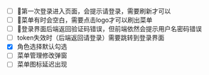 - [ ] 🐛第一次登录进入页面，会提示请登录，需要刷新才可以
- [ ] 🐛菜单有时会空白，需要点击logo才可以刷出菜单
- [ ] 🐛登录界面后端返回验证码错误，但前端依然会提示用户名密码错误
- [ ] token失效时（后端返回请登录）需要跳转到登录界面
- [x] 角色选择默认勾选
- [ ] 菜单管理修改弹窗
- [ ] 菜单图标延迟出现
